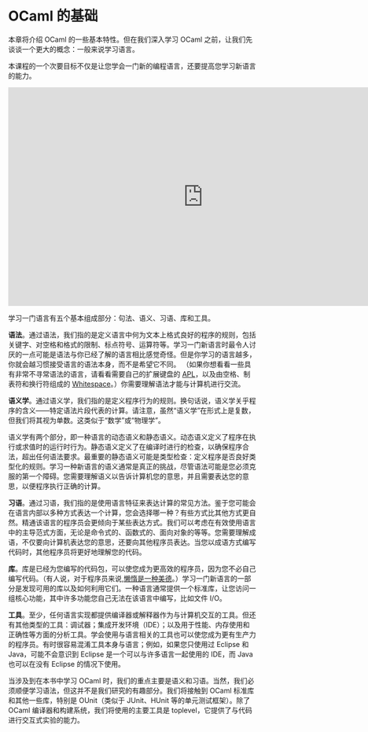 # OCaml 的基础

本章将介绍 OCaml 的一些基本特性。但在我们深入学习 OCaml 之前，让我们先谈谈一个更大的概念：一般来说学习语言。

本课程的一个次要目标不仅是让您学会一门新的编程语言，还要提高您学习新语言的能力。

<iframe width="791" height="445" src="https://www.youtube.com/embed/A5IHFZtRfBs" title="Five Aspects of Learning a Programming Language | OCaml Programming | Chapter 2 Video 1" frameborder="0" allow="accelerometer; autoplay; clipboard-write; encrypted-media; gyroscope; picture-in-picture; web-share" referrerpolicy="strict-origin-when-cross-origin" allowfullscreen></iframe>

学习一门语言有五个基本组成部分：句法、语义、习语、库和工具。


**语法**。通过语法，我们指的是定义语言中何为文本上格式良好的程序的规则，包括关键字、对空格和格式的限制、标点符号、运算符等。学习一门新语言时最令人讨厌的一点可能是语法与你已经了解的语言相比感觉奇怪。但是你学习的语言越多，你就会越习惯接受语言的语法本身，而不是希望它不同。 （如果你想看看一些具有非常不寻常语法的语言，请看看需要自己的扩展键盘的 [APL](http://tryapl.org/)，以及由空格、制表符和换行符组成的 [Whitespace](https://web.archive.org/web/20151108084710/http://compsoc.dur.ac.uk/whitespace/tutorial.html)。）你需要理解语法才能与计算机进行交流。

**语义学**。通过语义学，我们指的是定义程序行为的规则。换句话说，语义学关乎程序的含义——特定语法片段代表的计算。请注意，虽然“语义学”在形式上是复数，但我们将其视为单数。这类似于“数学”或“物理学”。

语义学有两个部分，即一种语言的动态语义和静态语义。动态语义定义了程序在执行或求值时的运行时行为。静态语义定义了在编译时进行的检查，以确保程序合法，超出任何语法要求。最重要的静态语义可能是类型检查：定义程序是否良好类型化的规则。学习一种新语言的语义通常是真正的挑战，尽管语法可能是您必须克服的第一个障碍。您需要理解语义以告诉计算机您的意思，并且需要表达您的意思，以便程序执行正确的计算。

**习语**。通过习语，我们指的是使用语言特征来表达计算的常见方法。鉴于您可能会在语言内部以多种方式表达一个计算，您会选择哪一种？有些方式比其他方式更自然。精通该语言的程序员会更倾向于某些表达方式。我们可以考虑在有效使用语言中的主导范式方面，无论是命令式的、函数式的、面向对象的等等。您需要理解成语，不仅要向计算机表达您的意思，还要向其他程序员表达。当您以成语方式编写代码时，其他程序员将更好地理解您的代码。

**库**。库是已经为您编写的代码包，可以使您成为更高效的程序员，因为您不必自己编写代码。（有人说，对于程序员来说,[懒惰是一种美德](https://wiki.c2.com/?LazinessImpatienceHubris)。）学习一门新语言的一部分是发现可用的库以及如何利用它们。一种语言通常提供一个标准库，让您访问一组核心功能，其中许多功能您自己无法在该语言中编写，比如文件 I/O。

**工具**。至少，任何语言实现都提供编译器或解释器作为与计算机交互的工具。但还有其他类型的工具：调试器；集成开发环境（IDE）；以及用于性能、内存使用和正确性等方面的分析工具。学会使用与语言相关的工具也可以使您成为更有生产力的程序员。有时很容易混淆工具本身与语言；例如，如果您只使用过 Eclipse 和 Java，可能不会意识到 Eclipse 是一个可以与许多语言一起使用的 IDE，而 Java 也可以在没有 Eclipse 的情况下使用。

当涉及到在本书中学习 OCaml 时，我们的重点主要是语义和习语。当然，我们必须顺便学习语法，但这并不是我们研究的有趣部分。我们将接触到 OCaml 标准库和其他一些库，特别是 OUnit（类似于 JUnit、HUnit 等的单元测试框架）。除了 OCaml 编译器和构建系统，我们将使用的主要工具是 toplevel，它提供了与代码进行交互式实验的能力。
